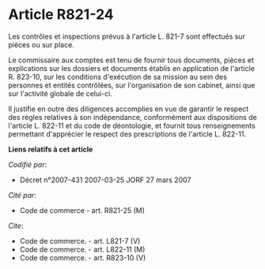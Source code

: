 # Article R821-24

Les contrôles et inspections prévus à l'article L. 821-7 sont effectués sur pièces ou sur place.

Le commissaire aux comptes est tenu de fournir tous documents, pièces et explications sur les dossiers et documents établis
en application de l'article R. 823-10, sur les conditions d'exécution de sa mission au sein des personnes et entités
contrôlées, sur l'organisation de son cabinet, ainsi que sur l'activité globale de celui-ci.

Il justifie en outre des diligences accomplies en vue de garantir le respect des règles relatives à son indépendance,
conformément aux dispositions de l'article L. 822-11 et du code de déontologie, et fournit tous renseignements permettant
d'apprécier le respect des prescriptions de l'article L. 822-11.

**Liens relatifs à cet article**

_Codifié par_:

  - Décret n°2007-431 2007-03-25 JORF 27 mars 2007

_Cité par_:

  - Code de commerce - art. R821-25 (M)

_Cite_:

  - Code de commerce. - art. L821-7 (V)
  - Code de commerce. - art. L822-11 (M)
  - Code de commerce. - art. R823-10 (V)

